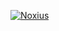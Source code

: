 
[![Noxius](https://discordapp.com/api/guilds/1096452467597791342/widget.png?style=banner2)](https://projectnoxius.xyz/discord)

